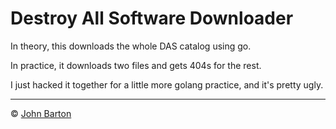 Destroy All Software Downloader
===

In theory, this downloads the whole DAS catalog using go.

In practice, it downloads two files and gets 404s for the rest.

I just hacked it together for a little more golang practice, and it's pretty ugly.

---

&copy; [John Barton](http://whoisjohnbarton.com)
